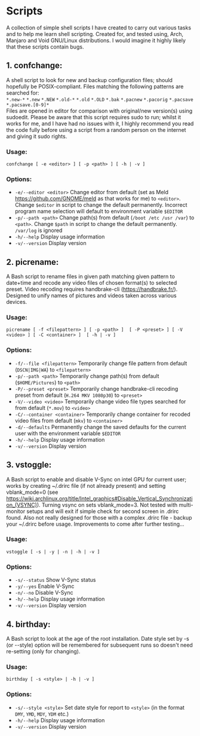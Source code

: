 # Scripts
A collection of simple shell scripts I have created to carry out various tasks and to help me learn shell scripting. Created for, and tested using, Arch, Manjaro and Void GNU/Linux distributions. I would imagine it highly likely that these scripts contain bugs.  
  
## 1. confchange:  
A shell script to look for new and backup configuration files; should hopefully be POSIX-compliant. Files matching the following patterns are searched for:  
`*.new-*` `*.new` `*.NEW` `*.old-*` `*.old` `*.OLD` `*.bak` `*.pacnew` `*.pacorig` `*.pacsave` `*.pacsave.[0-9]*`  
Files are opened in editor for comparison with original/new version(s) using sudoedit. Please be aware that this script requires sudo to run; whilst it works for me, and I have had no issues with it, I highly recommend you read the code fully before using a script from a random person on the internet and giving it sudo rights.  
### Usage: 
```
confchange [ -e <editor> ] [ -p <path> ] [ -h | -v ]  
```
### Options: 
 - `-e/--editor <editor>` Change editor from default (set as Meld https://github.com/GNOME/meld as that works for me) to `<editor>`. Change `$editor` in script to change the default permanently. Incorrect program name selection will default to environment variable `$EDITOR`  
 - `-p/--path <path>` Change path(s) from default (`/boot /etc /usr /var`) to `<path>`. Change `$path` in script to change the default permanently. `/var/log` is ignored   
  - `-h/--help` Display usage information  
  - `-v/--version` Display version
  
## 2. picrename:  
A Bash script to rename files in given path matching given pattern to date+time and recode any video files of chosen format(s) to selected preset. Video recoding requires handbrake-cli (https://handbrake.fr/). Designed to unify names of pictures and videos taken across various devices.  
### Usage:  
```
picrename [ -f <filepattern> ] [ -p <path> ]  [ -P <preset> ] [ -V <video> ] [ -C <container> ]  [ -h | -v ]  
```
### Options:  
 - `-f/--file <filepattern>` Temporarily change file pattern from default (`DSCN|IMG|WA`) to `<filepattern>`  
 - `-p/--path <path>` Temporarily change path(s) from default (`$HOME/Pictures`) to `<path>`  
 - `-P/--preset <preset>` Temporarily change handbrake-cli recoding preset from default (`H.264 MKV 1080p30`) to `<preset>`  
 - `-V/--video <video>` Temporarily change video file types searched for from default (`*.mov`) to `<video>`  
 - `-C/--container <container>` Temporarily change container for recoded video files from default (`mkv`) to `<container>`   
 - `-d/--defaults` Permanently change the saved defaults for the current user with the environment variable `$EDITOR`
 - `-h/--help` Display usage information  
 - `-v/--version` Display version  

## 3. vstoggle:  
A Bash script to enable and disable V-Sync on intel GPU for current user; works by creating ~/.drirc file (if not already present) and setting vblank_mode=0 (see https://wiki.archlinux.org/title/Intel_graphics#Disable_Vertical_Synchronization_(VSYNC)). Turning vsync on sets vblank_mode=3. Not tested with multi-monitor setups and will exit if simple check for second screen in .drirc found. Also not really designed for those with a complex .drirc file - backup your ~/.drirc before usage. Improvements to come after further testing...    
### Usage: 
```
vstoggle [ -s | -y | -n | -h | -v ]  
```
### Options:  
 - `-s/--status` Show V-Sync status  
 - `-y/--yes` Enable V-Sync  
 - `-n/--no` Disable V-Sync  
 - `-h/--help` Display usage information  
 - `-v/--version` Display version
  
  ## 4. birthday:  
A Bash script to look at the age of the root installation. Date style set by -s (or --style) option will be remembered for subsequent runs so doesn't need re-setting (only for changing).    
### Usage: 
```
birthday [ -s <style> | -h | -v ]  
```
### Options:   
 - `-s/--style <style>` Set date style for report to `<style>` (in the format `DMY`, `YMD`, `MDY`, `YDM` etc.)  
 - `-h/--help` Display usage information  
 - `-v/--version` Display version  
